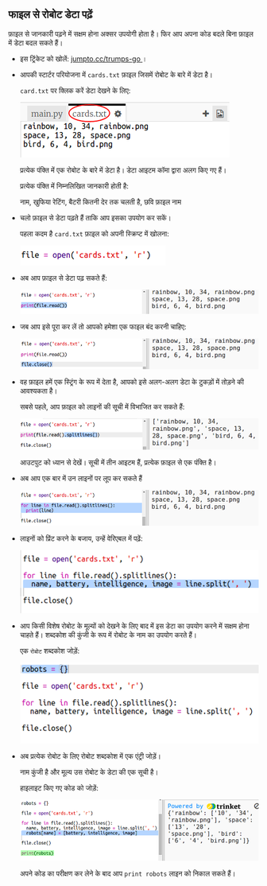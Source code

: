 ## फाइल से रोबोट डेटा पढ़ें

फ़ाइल से जानकारी पढ़ने में सक्षम होना अक्सर उपयोगी होता है। फिर आप अपना कोड बदले बिना फ़ाइल में डेटा बदल सकते हैं।

+ इस ट्रिंकेट को खोलें: <a href="http://jumpto.cc/trumps-go" target="_blank"> jumpto.cc/trumps-go </a> ।

+ आपकी स्टार्टर परियोजना में `cards.txt` फ़ाइल जिसमें रोबोट के बारे में डेटा है।
    
    ` card.txt ` पर क्लिक करें डेटा देखने के लिए:
    
    ![स्क्रीनशॉट](images/robotrumps-cards.png)
    
    प्रत्येक पंक्ति में एक रोबोट के बारे में डेटा है। डेटा आइटम कॉमा द्वारा अलग किए गए हैं।
    
    प्रत्येक पंक्ति में निम्नलिखित जानकारी होती है:
    
    नाम, खुफिया रेटिंग, बैटरी कितनी देर तक चलती है, छवि फ़ाइल नाम

+ चलो फ़ाइल से डेटा पढ़ते हैं ताकि आप इसका उपयोग कर सकें।
    
    पहला कदम है `card.txt` फ़ाइल को अपनी स्क्रिप्ट में खोलना:
    
    ![स्क्रीनशॉट](images/robotrumps-open.png)

+ अब आप फ़ाइल से डेटा पढ़ सकते हैं:
    
    ![स्क्रीनशॉट](images/robotrumps-read.png)

+ जब आप इसे पूरा कर लें तो आपको हमेशा एक फाइल बंद करनी चाहिए:
    
    ![स्क्रीनशॉट](images/robotrumps-close.png)

+ वह फ़ाइल हमें एक स्ट्रिंग के रूप में देता है, आपको इसे अलग-अलग डेटा के टुकड़ों में तोड़ने की आवश्यकता है।
    
    सबसे पहले, आप फ़ाइल को लाइनों की सूची में विभाजित कर सकते हैं:
    
    ![स्क्रीनशॉट](images/robotrumps-lines.png)
    
    आउटपुट को ध्यान से देखें। सूची में तीन आइटम हैं, प्रत्येक फ़ाइल से एक पंक्ति है।

+ अब आप एक बार में उन लाइनों पर लूप कर सकते हैं
    
    ![स्क्रीनशॉट](images/robotrumps-loop.png)

+ लाइनों को प्रिंट करने के बजाय, उन्हें वेरिएबल में पढ़ें:
    
    ![स्क्रीनशॉट](images/robotrumps-variables.png)

+ आप किसी विशेष रोबोट के मूल्यों को देखने के लिए बाद में इस डेटा का उपयोग करने में सक्षम होना चाहते हैं। शब्दकोश की कुंजी के रूप में रोबोट के नाम का उपयोग करते हैं।
    
    एक `रोबोट` शब्दकोश जोड़ें:
    
    ![स्क्रीनशॉट](images/robotrumps-dict.png)

+ अब प्रत्येक रोबोट के लिए रोबोट शब्दकोश में एक एंट्री जोड़ें।
    
    नाम कुंजी है और मूल्य उस रोबोट के डेटा की एक सूची है।
    
    हाइलाइट किए गए कोड को जोड़ें:
    
    ![स्क्रीनशॉट](images/robotrumps-data.png)
    
    अपने कोड का परीक्षण कर लेने के बाद आप `print robots` लाइन को निकाल सकते हैं।